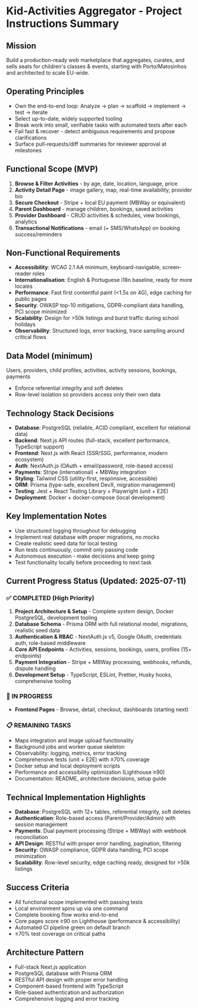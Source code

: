 # Kid-Activities Aggregator - Project Instructions Summary

## Mission
Build a production-ready web marketplace that aggregates, curates, and sells seats for children's classes & events, starting with Porto/Matosinhos and architected to scale EU-wide.

## Operating Principles
- Own the end-to-end loop: Analyze → plan → scaffold → implement → test → iterate
- Select up-to-date, widely supported tooling
- Break work into small, verifiable tasks with automated tests after each
- Fail fast & recover - detect ambiguous requirements and propose clarifications
- Surface pull-requests/diff summaries for reviewer approval at milestones

## Functional Scope (MVP)
1. **Browse & Filter Activities** - by age, date, location, language, price
2. **Activity Detail Page** - image gallery, map, real-time availability, provider bio
3. **Secure Checkout** - Stripe + local EU payment (MBWay or equivalent)
4. **Parent Dashboard** - manage children, bookings, saved activities
5. **Provider Dashboard** - CRUD activities & schedules, view bookings, analytics
6. **Transactional Notifications** - email (+ SMS/WhatsApp) on booking success/reminders

## Non-Functional Requirements
- **Accessibility**: WCAG 2.1 AA minimum, keyboard-navigable, screen-reader roles
- **Internationalisation**: English & Portuguese i18n baseline, ready for more locales
- **Performance**: Fast first contentful paint (<1.5s on 4G), edge caching for public pages
- **Security**: OWASP top-10 mitigations, GDPR-compliant data handling, PCI scope minimized
- **Scalability**: Design for >50k listings and burst traffic during school holidays
- **Observability**: Structured logs, error tracking, trace sampling around critical flows

## Data Model (minimum)
Users, providers, child profiles, activities, activity sessions, bookings, payments
- Enforce referential integrity and soft deletes
- Row-level isolation so providers access only their own data

## Technology Stack Decisions
- **Database**: PostgreSQL (reliable, ACID compliant, excellent for relational data)
- **Backend**: Next.js API routes (full-stack, excellent performance, TypeScript support)
- **Frontend**: Next.js with React (SSR/SSG, performance, modern ecosystem)
- **Auth**: NextAuth.js (OAuth + email/password, role-based access)
- **Payments**: Stripe (international) + MBWay integration
- **Styling**: Tailwind CSS (utility-first, responsive, accessible)
- **ORM**: Prisma (type-safe, excellent DevX, migration management)
- **Testing**: Jest + React Testing Library + Playwright (unit + E2E)
- **Deployment**: Docker + docker-compose (local development)

## Key Implementation Notes
- Use structured logging throughout for debugging
- Implement real database with proper migrations, no mocks
- Create realistic seed data for local testing
- Run tests continuously, commit only passing code
- Autonomous execution - make decisions and keep going
- Test functionality locally before proceeding to next task

## Current Progress Status (Updated: 2025-07-11)

### ✅ COMPLETED (High Priority)
1. **Project Architecture & Setup** - Complete system design, Docker PostgreSQL, development tooling
2. **Database Schema** - Prisma ORM with full relational model, migrations, realistic seed data
3. **Authentication & RBAC** - NextAuth.js v5, Google OAuth, credentials auth, role-based middleware
4. **Core API Endpoints** - Activities, sessions, bookings, users, profiles (15+ endpoints)
5. **Payment Integration** - Stripe + MBWay processing, webhooks, refunds, dispute handling
6. **Development Setup** - TypeScript, ESLint, Prettier, Husky hooks, comprehensive tooling

### 🚧 IN PROGRESS
- **Frontend Pages** - Browse, detail, checkout, dashboards (starting next)

### 📋 REMAINING TASKS
- Maps integration and image upload functionality
- Background jobs and worker queue skeleton  
- Observability: logging, metrics, error tracking
- Comprehensive tests (unit + E2E) with ≥70% coverage
- Docker setup and local deployment scripts
- Performance and accessibility optimization (Lighthouse ≥90)
- Documentation: README, architecture decisions, setup guide

## Technical Implementation Highlights
- **Database**: PostgreSQL with 12+ tables, referential integrity, soft deletes
- **Authentication**: Role-based access (Parent/Provider/Admin) with session management
- **Payments**: Dual payment processing (Stripe + MBWay) with webhook reconciliation
- **API Design**: RESTful with proper error handling, pagination, filtering
- **Security**: OWASP compliance, GDPR data handling, PCI scope minimization
- **Scalability**: Row-level security, edge caching ready, designed for >50k listings

## Success Criteria
- All functional scope implemented with passing tests
- Local environment spins up via one command
- Complete booking flow works end-to-end
- Core pages score ≥90 on Lighthouse (performance & accessibility)
- Automated CI pipeline green on default branch
- ≥70% test coverage on critical paths

## Architecture Pattern
- Full-stack Next.js application
- PostgreSQL database with Prisma ORM
- RESTful API design with proper error handling
- Component-based frontend with TypeScript
- Role-based authentication and authorization
- Comprehensive logging and error tracking